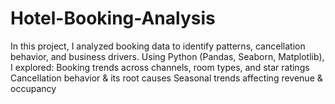 # Hotel-Booking-Analysis
In this project, I analyzed booking data to identify patterns, cancellation behavior, and business drivers. Using Python (Pandas, Seaborn, Matplotlib), I explored:  Booking trends across channels, room types, and star ratings Cancellation behavior &amp; its root causes Seasonal trends affecting revenue &amp; occupancy
